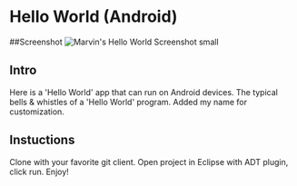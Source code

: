 # Hello World (Android)
##Screenshot
![Marvin's Hello World Screenshot small](https://cloud.githubusercontent.com/assets/8616618/5338136/a823b9a4-7e9e-11e4-8009-3b5b2ae1a305.png)

## Intro

Here is a 'Hello World' app that can run 
on Android devices. The typical bells &
whistles of a 'Hello World' program.
Added my name for customization.

## Instuctions

Clone with your favorite git client. Open 
project in Eclipse with ADT plugin, click
run. Enjoy!
